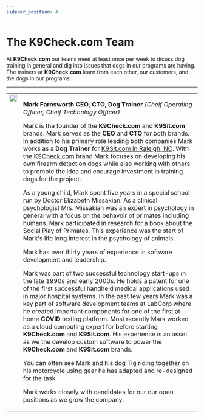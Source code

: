 ```yaml
---
sidebar_position: 4
---
```

# The K9Check.com Team
At **K9Check.com** our teams meet at least once per week to dicuss dog training
in general and dig into issues that dogs in our programs are having. The
trainers at **K9Check.com** learn from each other, our customers, and the dogs in
our programs.

<hr />

<table>

<tr>
<td valign="top">
<a href="https://www.facebook.com/mark.farnsworth.v2/"><img src="https://K9Sit.com/mark-farnsworth.png"  width="100%" /></a>
</td>
<td>

**Mark Farnsworth CEO, CTO, Dog Trainer**
_(Cheif Operating Officer, Cheif Technology Officer)_

Mark is the founder of the **K9Check.com** and **K9Sit.com** brands. Mark serves
as the **CEO** and **CTO** for both brands. In addition to his primary role
leading both companies Mark works as a **Dog Trainer**
for [K9Sit.com in Raleigh, NC](https://raleigh-nc.K9Sit.com/). With the
[K9Check.com](https://k9me.com) brand Mark focuses on developing his own firearm
detection dogs while also working with others to promote the idea and encurage
investment in training dogs for the project.

As a young child, Mark spent five years in a special school run by Doctor
Elizabeth Missakian. As a clinical psychologist Mrs. Missakian was an expert in
psychology in general with a focus on the behavoir of primates including
humans. Mark participated in research for a book about the Social Play of
Primates. This experience was the start of Mark's life long interest in
the psychology of animals.

Mark has over thirty years of experience in software development and
leadership.

Mark was part of two successful technology start-ups in the late 1990s and
early 2000s. He holds a patent for one of the first successful handheld medical
applications used in major hospital systems. In the past few years Mark was a
key part of software development teams at LabCorp where he created important
components for one of the first at-home **COVID** testing platform. Most
recently Mark worked as a cloud computing expert for before starting
**K9Check.com** and **K9Sit.com**. His experience is an asset as we the develop
custom software to power the **K9Check.com** and **K9Sit.com** brands.


You can often see Mark and his dog Tig riding together on his motorcycle using
gear he has adapted and re-designed for the task.

Mark works closely with candidates for our our open positions as we grow the
company.

</td>
</tr>

</table>
